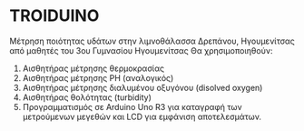 # TROIDUINO
Mέτρηση ποιότητας υδάτων στην λιμνοθάλασσα Δρεπάνου, Ηγουμενίτσας από μαθητές του 3ου Γυμνασίου Ηγουμενίτσας
Θα χρησιμοποιηθούν:
1. Αισθητήρας μέτρησης θερμοκρασίας
2. Αισθητήρας μέτρησης PH (αναλογικός)
2. Αισθητήρας μέτρησης διαλυμένου οξυγόνου (disolved oxygen)
3. Αισθητήρας θολότητας (turbidity)
4. Προγραμματισμός σε Arduino Uno R3 για καταγραφή των μετρούμενων μεγεθών και LCD για εμφάνιση αποτελεσμάτων.

